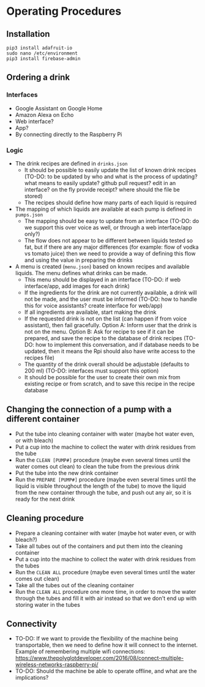 # Operating Procedures

## Installation

```
pip3 install adafruit-io
sudo nano /etc/environment
pip3 install firebase-admin
```

## Ordering a drink

### Interfaces

* Google Assistant on Google Home
* Amazon Alexa on Echo
* Web interface?
* App?
* By connecting directly to the Raspberry Pi

### Logic

* The drink recipes are defined in `drinks.json`
    * It should be possible to easily update the list of known drink recipes (TO-DO: to be updated by who and what is the process of updating? what means to easily update? github pull request? edit in an interface? on the fly provide receipt? where should the file be stored)
    * The recipes should define how many parts of each liquid is required
* The mapping of which liquids are available at each pump is defined in `pumps.json`
    * The mapping should be easy to update from an interface (TO-DO: do we support this over voice as well, or through a web interface/app only?)
    * The flow does not appear to be different between liquids tested so fat, but if there are any major differences (for example: flow of vodka vs tomato juice) then we need to provide a way of defining this flow and using the value in preparing the drinks
* A menu is created (`menu.json`) based on known recipes and available liquids. The menu defines what drinks can be made.
    * This menu should be displayed in an interface (TO-DO: if web interface/app, add images for each drink)
    * If the ingredients for the drink are not currently available, a drink will not be made, and the user must be informed (TO-DO: how to handle this for voice assistants? create interface for web/app)
    * If all ingredients are available, start making the drink
    * If the requested drink is not on the list (can happen if from voice assistant), then fail gracefully. Option A: Inform user that the drink is not on the menu. Option B: Ask for recipe to see if it can be prepared, and save the recipe to the database of drink recipes (TO-DO: how to implement this conversation, and if database needs to be updated, then it means the Rpi should also have write access to the recipes file)
    * The quantity of the drink overall should be adjustable (defaults to 200 ml) (TO-DO: interfaces must support this option)
    * It should be possible for the user to create their own mix from existing recipe or from scratch, and to save this recipe in the recipe database

## Changing the connection of a pump with a different container

* Put the tube into cleaning container with water (maybe hot water even, or with bleach)
* Put a cup into the machine to collect the water with drink residues from the tube
* Run the `CLEAN [PUMP#]` procedure (maybe even several times until the water comes out clean) to clean the tube from the previous drink
* Put the tube into the new drink container 
* Run the `PREPARE [PUMP#]` procedure (maybe even several times until the liquid is visible throughout the length of the tube) to move the liquid from the new container through the tube, and push out any air, so it is ready for the next drink

## Cleaning procedure

* Prepare a cleaning container with water (maybe hot water even, or with bleach?)
* Take all tubes out of the containers and put them into the cleaning container
* Put a cup into the machine to collect the water with drink residues from the tubes
* Run the `CLEAN ALL` procedure (maybe even several times until the water comes out clean)
* Take all the tubes out of the cleaning container
* Run the `CLEAN ALL` procedure one more time, in order to move the water through the tubes and fill it with air instead so that we don't end up with storing water in the tubes

## Connectivity

* TO-DO: If we want to provide the flexibility of the machine being transportable, then we need to define how it will connect to the internet. Example of remembering multiple wifi connections: https://www.thepolyglotdeveloper.com/2016/08/connect-multiple-wireless-networks-raspberry-pi/ 
* TO-DO: Should the machine be able to operate offline, and what are the implications?
